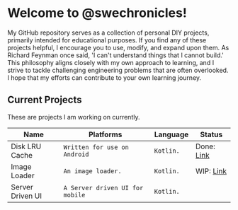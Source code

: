 
# Welcome to  @swechronicles!

My GitHub repository serves as a collection of personal DIY projects, primarily intended for educational purposes. If you find any of these projects helpful, I encourage you to use, modify, and expand upon them. As Richard Feynman once said, 'I can't understand things that I cannot build.' This philosophy aligns closely with my own approach to learning, and I strive to tackle challenging engineering problems that are often overlooked. I hope that my efforts can contribute to your own learning journey.

## Current Projects

These are projects I am working on currently. 

|  Name          |Platforms                        			     |Language        				 |Status|
|----------------|-----------------------------------------------|--------------------------|-----|
|Disk LRU Cache  | `Written for use on Android`     | `Kotlin.`   | Done: [Link](https://github.com/trooper2013/diy/blob/main/diylibs/disklrucache/README.md)            |
|Image Loader    |`An image loader.             `   | `Kotlin.`   | WIP: [Link](https://github.com/trooper2013/diy/blob/main/diylibs/imageloader/README.md)            |
|Server Driven UI|`A Server driven UI for mobile`  | `Kotlin.`    |             |
